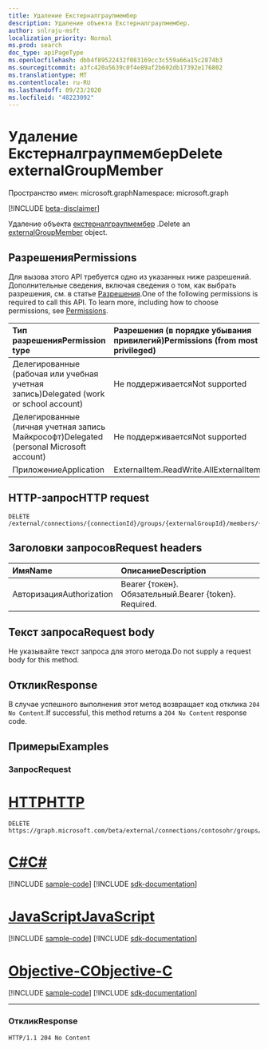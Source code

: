 ```yaml
---
title: Удаление Екстерналграупмембер
description: Удаление объекта Екстерналграупмембер.
author: snlraju-msft
localization_priority: Normal
ms.prod: search
doc_type: apiPageType
ms.openlocfilehash: dbb4f89522432f083169cc3c559a66a15c2874b3
ms.sourcegitcommit: a3fc420a5639c0f4e89af2b602db17392e176802
ms.translationtype: MT
ms.contentlocale: ru-RU
ms.lasthandoff: 09/23/2020
ms.locfileid: "48223092"
---
```

# <a name="delete-externalgroupmember"></a><span data-ttu-id="4f01e-103">Удаление Екстерналграупмембер</span><span class="sxs-lookup"><span data-stu-id="4f01e-103">Delete externalGroupMember</span></span>

<span data-ttu-id="4f01e-104">Пространство имен: microsoft.graph</span><span class="sxs-lookup"><span data-stu-id="4f01e-104">Namespace: microsoft.graph</span></span>

[!INCLUDE [beta-disclaimer](../../includes/beta-disclaimer.md)]

<span data-ttu-id="4f01e-105">Удаление объекта [екстерналграупмембер](../resources/externalgroupmember.md) .</span><span class="sxs-lookup"><span data-stu-id="4f01e-105">Delete an [externalGroupMember](../resources/externalgroupmember.md) object.</span></span>

## <a name="permissions"></a><span data-ttu-id="4f01e-106">Разрешения</span><span class="sxs-lookup"><span data-stu-id="4f01e-106">Permissions</span></span>

<span data-ttu-id="4f01e-p101">Для вызова этого API требуется одно из указанных ниже разрешений. Дополнительные сведения, включая сведения о том, как выбрать разрешения, см. в статье [Разрешения](/graph/permissions-reference).</span><span class="sxs-lookup"><span data-stu-id="4f01e-p101">One of the following permissions is required to call this API. To learn more, including how to choose permissions, see [Permissions](/graph/permissions-reference).</span></span>

| <span data-ttu-id="4f01e-109">Тип разрешения</span><span class="sxs-lookup"><span data-stu-id="4f01e-109">Permission type</span></span>                        | <span data-ttu-id="4f01e-110">Разрешения (в порядке убывания привилегий)</span><span class="sxs-lookup"><span data-stu-id="4f01e-110">Permissions (from most to least privileged)</span></span> |
|:---------------------------------------|:--------------------------------------------|
| <span data-ttu-id="4f01e-111">Делегированные (рабочая или учебная учетная запись)</span><span class="sxs-lookup"><span data-stu-id="4f01e-111">Delegated (work or school account)</span></span>     | <span data-ttu-id="4f01e-112">Не поддерживается</span><span class="sxs-lookup"><span data-stu-id="4f01e-112">Not supported</span></span>                               |
| <span data-ttu-id="4f01e-113">Делегированные (личная учетная запись Майкрософт)</span><span class="sxs-lookup"><span data-stu-id="4f01e-113">Delegated (personal Microsoft account)</span></span> | <span data-ttu-id="4f01e-114">Не поддерживается</span><span class="sxs-lookup"><span data-stu-id="4f01e-114">Not supported</span></span>                               |
| <span data-ttu-id="4f01e-115">Приложение</span><span class="sxs-lookup"><span data-stu-id="4f01e-115">Application</span></span>                            | <span data-ttu-id="4f01e-116">ExternalItem.ReadWrite.All</span><span class="sxs-lookup"><span data-stu-id="4f01e-116">ExternalItem.ReadWrite.All</span></span>                  |

## <a name="http-request"></a><span data-ttu-id="4f01e-117">HTTP-запрос</span><span class="sxs-lookup"><span data-stu-id="4f01e-117">HTTP request</span></span>

<!-- {
  "blockType": "ignored"
}
-->

``` http
DELETE /external/connections/{connectionId}/groups/{externalGroupId}/members/{externalGroupMemberId}
```

## <a name="request-headers"></a><span data-ttu-id="4f01e-118">Заголовки запросов</span><span class="sxs-lookup"><span data-stu-id="4f01e-118">Request headers</span></span>

| <span data-ttu-id="4f01e-119">Имя</span><span class="sxs-lookup"><span data-stu-id="4f01e-119">Name</span></span>          | <span data-ttu-id="4f01e-120">Описание</span><span class="sxs-lookup"><span data-stu-id="4f01e-120">Description</span></span>               |
|:--------------|:--------------------------|
| <span data-ttu-id="4f01e-121">Авторизация</span><span class="sxs-lookup"><span data-stu-id="4f01e-121">Authorization</span></span> | <span data-ttu-id="4f01e-p102">Bearer {токен}. Обязательный.</span><span class="sxs-lookup"><span data-stu-id="4f01e-p102">Bearer {token}. Required.</span></span> |

## <a name="request-body"></a><span data-ttu-id="4f01e-124">Текст запроса</span><span class="sxs-lookup"><span data-stu-id="4f01e-124">Request body</span></span>

<span data-ttu-id="4f01e-125">Не указывайте текст запроса для этого метода.</span><span class="sxs-lookup"><span data-stu-id="4f01e-125">Do not supply a request body for this method.</span></span>

## <a name="response"></a><span data-ttu-id="4f01e-126">Отклик</span><span class="sxs-lookup"><span data-stu-id="4f01e-126">Response</span></span>

<span data-ttu-id="4f01e-127">В случае успешного выполнения этот метод возвращает код отклика `204 No Content`.</span><span class="sxs-lookup"><span data-stu-id="4f01e-127">If successful, this method returns a `204 No Content` response code.</span></span>

## <a name="examples"></a><span data-ttu-id="4f01e-128">Примеры</span><span class="sxs-lookup"><span data-stu-id="4f01e-128">Examples</span></span>

### <a name="request"></a><span data-ttu-id="4f01e-129">Запрос</span><span class="sxs-lookup"><span data-stu-id="4f01e-129">Request</span></span>


# <a name="http"></a>[<span data-ttu-id="4f01e-130">HTTP</span><span class="sxs-lookup"><span data-stu-id="4f01e-130">HTTP</span></span>](#tab/http)
<!-- {
  "blockType": "request",
  "name": "delete_externalgroupmember"
}
-->

``` http
DELETE https://graph.microsoft.com/beta/external/connections/contosohr/groups/31bea3d537902000/members/14m1b9c38qe647f6a
```
# <a name="c"></a>[<span data-ttu-id="4f01e-131">C#</span><span class="sxs-lookup"><span data-stu-id="4f01e-131">C#</span></span>](#tab/csharp)
[!INCLUDE [sample-code](../includes/snippets/csharp/delete-externalgroupmember-csharp-snippets.md)]
[!INCLUDE [sdk-documentation](../includes/snippets/snippets-sdk-documentation-link.md)]

# <a name="javascript"></a>[<span data-ttu-id="4f01e-132">JavaScript</span><span class="sxs-lookup"><span data-stu-id="4f01e-132">JavaScript</span></span>](#tab/javascript)
[!INCLUDE [sample-code](../includes/snippets/javascript/delete-externalgroupmember-javascript-snippets.md)]
[!INCLUDE [sdk-documentation](../includes/snippets/snippets-sdk-documentation-link.md)]

# <a name="objective-c"></a>[<span data-ttu-id="4f01e-133">Objective-C</span><span class="sxs-lookup"><span data-stu-id="4f01e-133">Objective-C</span></span>](#tab/objc)
[!INCLUDE [sample-code](../includes/snippets/objc/delete-externalgroupmember-objc-snippets.md)]
[!INCLUDE [sdk-documentation](../includes/snippets/snippets-sdk-documentation-link.md)]

---

<!-- markdownlint-disable MD024 -->
### <a name="response"></a><span data-ttu-id="4f01e-134">Отклик</span><span class="sxs-lookup"><span data-stu-id="4f01e-134">Response</span></span>

<!-- {
  "blockType": "response",
  "truncated": true
}
-->

``` http
HTTP/1.1 204 No Content
```
